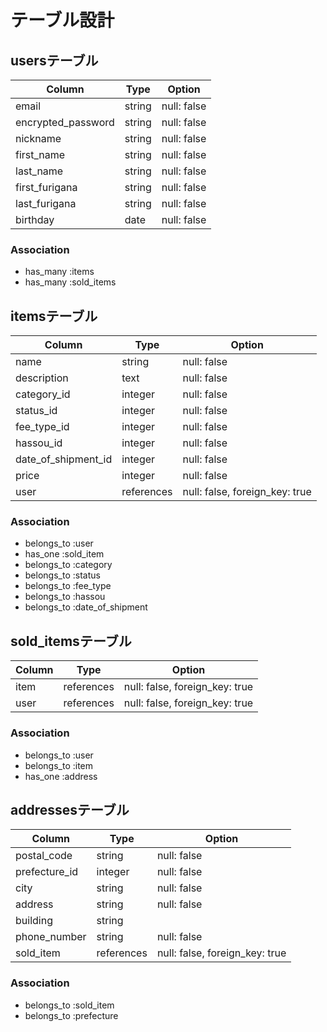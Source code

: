 # テーブル設計

## usersテーブル

| Column             | Type    | Option      |
| ------------------ | ------- | ----------- |
| email              | string  | null: false |
| encrypted_password | string  | null: false |
| nickname           | string  | null: false |
| first_name         | string  | null: false |
| last_name          | string  | null: false |
| first_furigana     | string  | null: false |
| last_furigana      | string  | null: false |
| birthday           | date    | null: false |

### Association

- has_many :items
- has_many :sold_items

## itemsテーブル

| Column              | Type       | Option                         |
| ------------------- | -----------| -------------------------------|
| name                | string     | null: false                    |
| description         | text       | null: false                    |
| category_id         | integer    | null: false                    |
| status_id           | integer    | null: false                    |
| fee_type_id         | integer    | null: false                    |
| hassou_id           | integer    | null: false                    |
| date_of_shipment_id | integer    | null: false                    |
| price               | integer    | null: false                    |
| user                | references | null: false, foreign_key: true |

### Association

- belongs_to :user
- has_one :sold_item
- belongs_to :category
- belongs_to :status
- belongs_to :fee_type
- belongs_to :hassou
- belongs_to :date_of_shipment

## sold_itemsテーブル

| Column        | Type       | Option                         |
| ------------- | -----------| -------------------------------|
| item          | references | null: false, foreign_key: true |
| user          | references | null: false, foreign_key: true |

### Association

- belongs_to :user
- belongs_to :item
- has_one :address

## addressesテーブル

| Column        | Type       | Option                         |
| ------------- | -----------| -------------------------------|
| postal_code   | string     | null: false                    |
| prefecture_id | integer    | null: false                    |
| city          | string     | null: false                    |
| address       | string     | null: false                    |
| building      | string     |                                |
| phone_number  | string     | null: false                    |
| sold_item     | references | null: false, foreign_key: true |

### Association

- belongs_to :sold_item
- belongs_to :prefecture